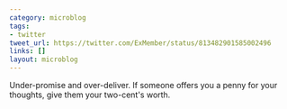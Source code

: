 ```yaml
---
category: microblog
tags:
- twitter
tweet_url: https://twitter.com/ExMember/status/813482901585002496
links: []
layout: microblog
---
```

Under-promise and over-deliver. If someone offers you a penny for your thoughts, give them your two-cent's worth.

